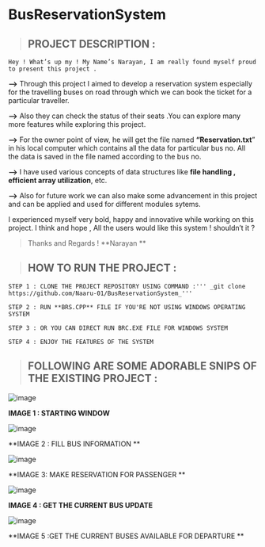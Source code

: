 # BusReservationSystem

>## PROJECT DESCRIPTION :

    Hey ! What’s up my ! My Name’s Narayan, I am really found myself proud to present this project .

  **-->**  Through this project I aimed to develop a reservation system  especially for the travelling buses on road through which we can book the  ticket for a particular traveller.
  
  **-->**   Also they can check the status of their seats .You can explore many more features while exploring this project.

  **-->**   For the owner point of view, he will get the file named  **“Reservation.txt**” in his local computer which contains all the data for  particular bus no. All the data is saved   in the file named according to the bus no.

  **-->**   I have used various concepts of data structures like **file handling , efficient  array utilization**, etc. 


  **-->**  Also for future work we can also make some advancement in this project and can be applied and used for different modules sytems.


I experienced myself very bold, happy and innovative while working on this project.
I think and hope , All the users would like this system ! shouldn’t it ?


>Thanks and Regards !
  **Narayan ** 





>## HOW TO RUN THE  PROJECT :

    STEP 1 : CLONE THE PROJECT REPOSITORY USING COMMAND :''' _git clone https://github.com/Naaru-01/BusReservationSystem_'''
    
    STEP 2 : RUN **BRS.CPP** FILE IF YOU'RE NOT USING WINDOWS OPERATING SYSTEM 
    
    STEP 3 : OR YOU CAN DIRECT RUN BRC.EXE FILE FOR WINDOWS SYSTEM
    
    STEP 4 : ENJOY THE FEATURES OF THE SYSTEM 
    
    
  
  
    
>## FOLLOWING ARE SOME ADORABLE SNIPS OF THE EXISTING PROJECT  :


![image](https://user-images.githubusercontent.com/68388179/119213259-6cbf1b80-badb-11eb-971d-e3b7a4b9d62e.png)

**IMAGE 1 : STARTING WINDOW** 


![image](https://user-images.githubusercontent.com/68388179/119213285-9f691400-badb-11eb-8a6d-6dd2d6f144d7.png)

**IMAGE 2 : FILL BUS INFORMATION **

![image](https://user-images.githubusercontent.com/68388179/119213291-a8f27c00-badb-11eb-9fc1-48b428e84a1a.png)

**IMAGE 3: MAKE RESERVATION FOR PASSENGER ** 



![image](https://user-images.githubusercontent.com/68388179/119213300-b445a780-badb-11eb-89b2-6e5886750b1b.png)

**IMAGE 4 : GET THE CURRENT BUS UPDATE** 


![image](https://user-images.githubusercontent.com/68388179/119213301-bd367900-badb-11eb-98c2-5e2a1ade9e2d.png)

**IMAGE 5 :GET THE CURRENT BUSES AVAILABLE FOR DEPARTURE **



